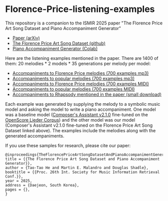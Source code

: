 # Florence-Price-listening-examples

This repository is a companion to the ISMIR 2025 paper "The Florence Price Art Song Dataset and Piano Accompaniment Generator"
- [Paper (arXiv)](link/soon)
- [The Florence Price Art Song Dataset (github)](link/soon)
- [Piano Accompaniment Generator (Colab)](https://colab.research.google.com/drive/1MRuk5y70M_hUjhOkD9KphFgJIgR1C9H-)

Here are the listening examples mentioned in the paper. There are 1400 of them: 20 melodies * 2 models * 35 generations per melody per model:

- [Accompaniments to Florence Price melodies (700 examples mp3)](https://github.com/m-malandro/Florence-Price-listening-examples/releases/download/v1.0.0/FP.melody.listening.examples.-.mp3.zip)
- [Accompaniments to popular melodies (700 examples mp3)](https://github.com/m-malandro/Florence-Price-listening-examples/releases/download/v1.0.0/Popular.melody.listening.examples.-.mp3.zip)
- [Accompaniments to Florence Price melodies (700 examples MIDI)](https://github.com/m-malandro/Florence-Price-listening-examples/releases/download/v1.0.0/FP.melody.listening.examples.-.MIDI.zip)
- [Accompaniments to popular melodies (700 examples MIDI)](https://github.com/m-malandro/Florence-Price-listening-examples/releases/download/v1.0.0/Popular.melody.listening.examples.-.MIDI.zip)
- [Accompaniments to Rhapsody mentioned in the paper (small download)](https://github.com/m-malandro/Florence-Price-listening-examples/releases/download/v1.0.0/Rhapsody.zip)

Each example was generated by supplying the melody to a symbolic music model and asking the model to write a piano accompaniment. One model was a baseline model ([Composer's Assistant v2.1.0](https://github.com/m-malandro/composers-assistant-REAPER) fine-tuned on the [OpenScore Lieder Corpus](https://github.com/OpenScore/Lieder)) and the other model was our model (Composer's Assistant v2.1.0 fine-tuned on the Florence Price Art Song Dataset linked above). The examples include the melodies along with the generated accompaniments.

If you use these samples for research, please cite our paper:
```
@inproceedings{TheFlorencePriceArtSongDatasetAndPianoAccompanimentGenerator,
title = {{The Florence Price Art Song Dataset and Piano Accompaniment Generator}},
author = {Tao-Tao He and Martin E. Malandro and Douglas Shadle},
booktitle = {{Proc. 26th Int. Society for Music Information Retrieval Conf.}},
year = 2025,
address = {Daejeon, South Korea},
pages = {},
}
```
